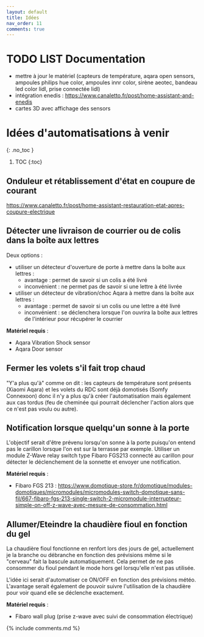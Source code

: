 ```yaml
---
layout: default
title: Idées
nav_order: 11
comments: true
---
```


# TODO LIST Documentation

- mettre à jour le matériel (capteurs de température, aqara open sensors, ampoules philips hue color, ampoules innr color, sirène aeotec, bandeau led color lidl, prise connectée lidl)
- intégration enedis : https://www.canaletto.fr/post/home-assistant-and-enedis
- cartes 3D avec affichage des sensors



# Idées d'automatisations à venir
{: .no_toc }

1. TOC
{:toc}

## Onduleur et rétablissement d'état en coupure de courant

https://www.canaletto.fr/post/home-assistant-restauration-etat-apres-coupure-electrique

## Détecter une livraison de courrier ou de colis dans la boîte aux lettres

Deux options :
- utiliser un détecteur d'ouverture de porte à mettre dans la boîte aux lettres :
  - avantage : permet de savoir si un colis a été livré
  - inconvénient : ne permet pas de savoir si une lettre à été livrée
- utiliser un détecteur de vibration/choc Aqara à mettre dans la boîte aux lettres : 
  - avantage : permet de savoir si un colis ou une lettre a été livré
  - inconvénient : se déclenchera lorsque l'on ouvrira la boîte aux lettres de l'intérieur pour récupérer le courrier

**Matériel requis** :
 - Aqara Vibration Shock sensor
 - Aqara Door sensor

## Fermer les volets s'il fait trop chaud

"Y'a plus qu'à" comme on dit : les capteurs de température sont présents (Xiaomi Aqara) et les volets du RDC sont déjà domotisés (Somfy Connexoon) donc il n'y a plus qu'à créer l'automatisation mais également aux cas tordus (feu de cheminée qui pourrait déclencher l'action alors que ce n'est pas voulu ou autre).

## Notification lorsque quelqu'un sonne à la porte

L'objectif serait d'être prévenu lorsqu'on sonne à la porte puisqu'on entend pas le carillon lorsque l'on est sur la terrasse par exemple.
Utiliser un module Z-Wave relay switch type Fibaro FGS213 connecté au carillon pour détecter le déclenchement de la sonnette et envoyer une notification. 

**Matériel requis** :
 - Fibaro FGS 213 : https://www.domotique-store.fr/domotique/modules-domotiques/micromodules/micromodules-switch-domotique-sans-fil/667-fibaro-fgs-213-single-switch-2-micromodule-interrupteur-simple-on-off-z-wave-avec-mesure-de-consommation.html


## Allumer/Eteindre la chaudière fioul en fonction du gel 

La chaudière fioul fonctionne en renfort lors des jours de gel, actuellement je la branche ou débranche en fonction des prévisions même si le "cerveau" fait la bascule automatiquement. Cela permet de ne pas consommer du fioul pendant le mode hors gel lorsqu'elle n'est pas utilisée.

L'idée ici serait d'automatiser ce ON/OFF en fonction des prévisions météo. L'avantage serait également de pouvoir suivre l'utilisation de la chaudière pour voir quand elle se déclenche exactement.

**Matériel requis** :
 - Fibaro wall plug (prise z-wave avec suivi de consommation électrique)
 





{% include comments.md %}
